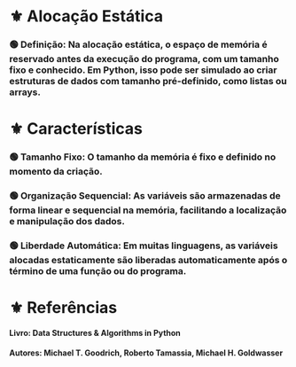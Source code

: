 # ⚜️ **Alocação Estática**

### 🟢 **Definição:**  Na alocação estática, o espaço de memória é reservado antes da execução do programa, com um tamanho fixo e conhecido. Em Python, isso pode ser simulado ao criar estruturas de dados com tamanho pré-definido, como listas ou arrays.

# ⚜️ **Características**

### 🟢 **Tamanho Fixo:** O tamanho da memória é fixo e definido no momento da criação.

### 🟢 **Organização Sequencial:** As variáveis são armazenadas de forma linear e sequencial na memória, facilitando a localização e manipulação dos dados.

### 🟢 **Liberdade Automática:** Em muitas linguagens, as variáveis alocadas estaticamente são liberadas automaticamente após o término de uma função ou do programa.

# ⚜️ **Referências**

#### Livro: Data Structures & Algorithms in Python
#### Autores: Michael T. Goodrich, Roberto Tamassia, Michael H. Goldwasser
